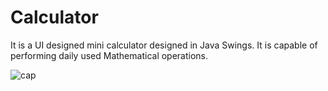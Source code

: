 # Calculator
It is a UI designed mini calculator designed in Java Swings. It is capable of performing daily used Mathematical operations.

![cap](https://user-images.githubusercontent.com/37541022/52162018-cd03d680-26f3-11e9-8a15-51d5e355d922.PNG)
